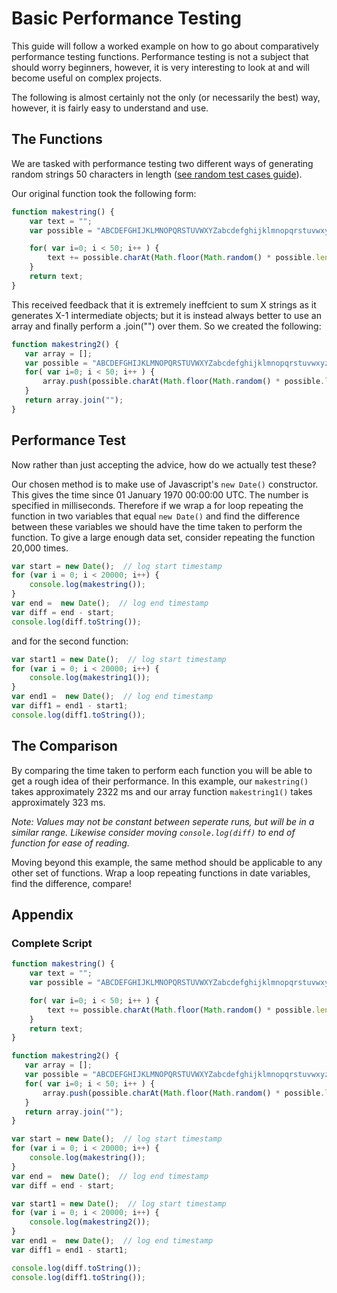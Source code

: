 # Basic Performance Testing

This guide will follow a worked example on how to go about comparatively performance testing functions. Performance testing is not a subject that should worry beginners, however, it is very interesting to look at and will become useful on complex projects.

The following is almost certainly not the only (or necessarily the best) way, however, it is fairly easy to understand and use.

## The Functions

We are tasked with performance testing two different ways of generating random strings 50 characters in length ([see random test cases guide](/codewars/random-test-cases-for-complete-beginners.md)).

Our original function took the following form:

```javascript
function makestring() {
    var text = "";
    var possible = "ABCDEFGHIJKLMNOPQRSTUVWXYZabcdefghijklmnopqrstuvwxyz0123456789";

    for( var i=0; i < 50; i++ ) {
        text += possible.charAt(Math.floor(Math.random() * possible.length));
    }
    return text;
}
```

This received feedback that it is extremely ineffcient to sum X strings as it generates X-1 intermediate objects; but it is instead always better to use an array and finally perform a .join("") over them. So we created the following:

```javascript
function makestring2() {
   var array = [];
   var possible = "ABCDEFGHIJKLMNOPQRSTUVWXYZabcdefghijklmnopqrstuvwxyz0123456789";
   for( var i=0; i < 50; i++ ) {
       array.push(possible.charAt(Math.floor(Math.random() * possible.length)));
   }
   return array.join("");
}
```

## Performance Test

Now rather than just accepting the advice, how do we actually test these?

Our chosen method is to make use of Javascript's `new Date()` constructor. This gives the time since 01 January 1970 00:00:00 UTC. The number is specified in milliseconds. Therefore if we wrap a for loop repeating the function in two variables that equal `new Date()` and find the difference between these variables we should have the time taken to perform the function. To give a large enough data set, consider repeating the function 20,000 times.

```javascript
var start = new Date();  // log start timestamp
for (var i = 0; i < 20000; i++) {
    console.log(makestring());
}
var end =  new Date();  // log end timestamp
var diff = end - start;
console.log(diff.toString());
```

and for the second function:

```javascript
var start1 = new Date();  // log start timestamp
for (var i = 0; i < 20000; i++) {
    console.log(makestring1());
}
var end1 =  new Date();  // log end timestamp
var diff1 = end1 - start1;
console.log(diff1.toString());
```

## The Comparison

By comparing the time taken to perform each function you will be able to get a rough idea of their performance. In this example, our `makestring()` takes approximately 2322 ms and our array function `makestring1()` takes approximately 323 ms. 

*Note: Values may not be constant between seperate runs, but will be in a similar range. Likewise consider moving `console.log(diff)` to end of function for ease of reading.*

Moving beyond this example, the same method should be applicable to any other set of functions. Wrap a loop repeating functions in date variables, find the difference, compare!

## Appendix

### Complete Script

```javascript
function makestring() {
    var text = "";
    var possible = "ABCDEFGHIJKLMNOPQRSTUVWXYZabcdefghijklmnopqrstuvwxyz0123456789";

    for( var i=0; i < 50; i++ ) {
        text += possible.charAt(Math.floor(Math.random() * possible.length));
    }
    return text;
}

function makestring2() {
   var array = [];
   var possible = "ABCDEFGHIJKLMNOPQRSTUVWXYZabcdefghijklmnopqrstuvwxyz0123456789";
   for( var i=0; i < 50; i++ ) {
       array.push(possible.charAt(Math.floor(Math.random() * possible.length)));
   }
   return array.join("");
}

var start = new Date();  // log start timestamp
for (var i = 0; i < 20000; i++) {
    console.log(makestring());
}
var end =  new Date();  // log end timestamp
var diff = end - start;

var start1 = new Date();  // log start timestamp
for (var i = 0; i < 20000; i++) {
    console.log(makestring2());
}
var end1 =  new Date();  // log end timestamp
var diff1 = end1 - start1;

console.log(diff.toString());
console.log(diff1.toString());
```





